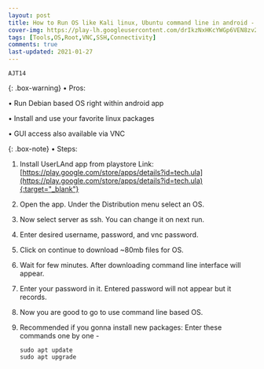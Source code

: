 ```yaml
---
layout: post
title: How to Run OS like Kali linux, Ubuntu command line in android - UserLAnd
cover-img: https://play-lh.googleusercontent.com/drIkzNxHKcYWGp6VEN8zv2OQxQMfu7s185xVa7eOAlDjlYhIplP6swTVio25y_HTRfw=w2400
tags: [Tools,OS,Root,VNC,SSH,Connectivity]
comments: true
last-updated: 2021-01-27
---
```


``AJT14``

{: .box-warning}
• Pros:

• Run Debian based OS right within android app

• Install and use your favorite linux packages

• GUI access also available via VNC

{: .box-note}
• Steps:

1. Install UserLAnd app from playstore
   Link: [https://play.google.com/store/apps/details?id=tech.ula](https://play.google.com/store/apps/details?id=tech.ula){:target="_blank"}

2. Open the app. Under the Distribution menu select an OS.
   
3. Now select server as ssh. You can change it on next run.

4. Enter desired username, password, and vnc password. 

5. Click on continue to download ~80mb files for OS.

6. Wait for few minutes. After downloading command line interface will appear.

7. Enter your password in it. Entered password will not appear but it records.

8. Now you are good to go to use command line based OS.

9. Recommended if you gonna install new packages:
   Enter these commands one by one -
   ~~~
   sudo apt update
   sudo apt upgrade
   ~~~
